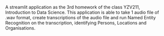 A streamlit application as the 3rd homework of the class YZV211, Introduction to Data Science. This application is able to take 1 audio file of .wav format, create transcriptions of the audio file and run Named Entity Recognition on the transcription, identifying Persons, Locations and Organisations.
